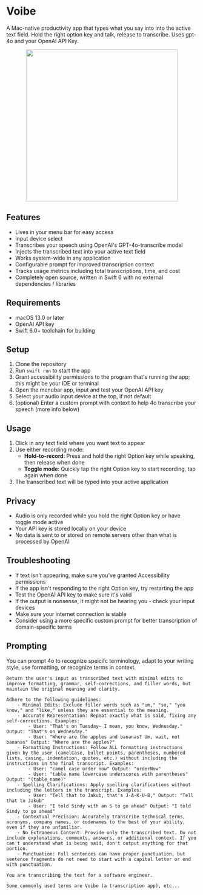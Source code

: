 # Voibe

A Mac-native productivity app that types what you say into into the active text field. Hold the right option key and talk, release to transcribe. Uses gpt-4o and your OpenAI API Key.

<p align="center">
  <img src="https://github.com/user-attachments/assets/b1970917-2026-4434-b881-6cd11a8102c1" width="400">
</p>

## Features

- Lives in your menu bar for easy access
- Input device select
- Transcribes your speech using OpenAI's GPT-4o-transcribe model
- Injects the transcribed text into your active text field 
- Works system-wide in any application
- Configurable prompt for improved transcription context
- Tracks usage metrics including total transcriptions, time, and cost
- Completely open source, written in Swift 6 with no external dependencies / libraries

## Requirements

- macOS 13.0 or later
- OpenAI API key
- Swift 6.0+ toolchain for building

## Setup

1. Clone the repository
2. Run `swift run` to start the app
3. Grant accessibility permissions to the program that's running the app; this might be your IDE or terminal
4. Open the menubar app, input and test your OpenAI API key
5. Select your audio input device at the top, if not default
6. (optional) Enter a custom prompt with context to help 4o transcribe your speech (more info below)

## Usage

1. Click in any text field where you want text to appear
2. Use either recording mode:
   - **Hold-to-record**: Press and hold the right Option key while speaking, then release when done
   - **Toggle mode**: Quickly tap the right Option key to start recording, tap again when done
3. The transcribed text will be typed into your active application

## Privacy

- Audio is only recorded while you hold the right Option key or have toggle mode active
- Your API key is stored locally on your device
- No data is sent to or stored on remote servers other than what is processed by OpenAI

## Troubleshooting

- If text isn't appearing, make sure you've granted Accessibility permissions
- If the app isn't responding to the right Option key, try restarting the app
- Test the OpenAI API key to make sure it's valid
- If the output is nonsense, it might not be hearing you - check your input devices
- Make sure your internet connection is stable
- Consider using a more specific custom prompt for better transcription of domain-specific terms 


## Prompting

You can prompt 4o to recognize speicifc terminology, adapt to your writing style, use formatting, or recognize terms in context.

```
Return the user's input as transcribed text with minimal edits to improve formatting, grammar, self-corrections, and filler words, but maintain the original meaning and clarity.

Adhere to the following guidelines:
	- Minimal Edits: Exclude filler words such as "um," "so," "you know," and "like," unless they are essential to the meaning.
	- Accurate Representation: Repeat exactly what is said, fixing any self-corrections. Examples:
		- User: "That's on Tuesday— I mean, you know, Wednesday." Output: "That's on Wednesday."
		- User: "Where are the apples and bananas? Um, wait, not bananas" Output: "Where are the apples?"
	- Formatting Instructions: Follow ALL formatting instructions given by the user (camelCase, bullet points, parentheses, numbered lists, casing, indentation, quotes, etc.) without including the instructions in the final transcript. Examples:
		- User: "camel case order now" Output: "orderNow"
		- User: "table name lowercase underscores with parentheses" Output: "(table_name)"
	- Spelling Clarifications: Apply spelling clarifications without including the letters in the transcript. Examples:
		- User: "Tell that to Jakub, that's J-A-K-U-B," Output: "Tell that to Jakub"
		- User: "I told Sindy with an S to go ahead" Output: "I told Sindy to go ahead"
	- Contextual Precision: Accurately transcribe technical terms, acronyms, company names, or codenames to the best of your ability, even if they are unfamiliar.
	- No Extraneous Content: Provide only the transcribed text. Do not include explanations, comments, answers, or additional context. If you can't understand what is being said, don't output anything for that portion.
	- Punctuation: Full sentences can have proper punctuation, but sentence fragments do not need to start with a capital letter or end with punctuation.

You are transcribing the text for a software engineer.

Some commonly used terms are Voibe (a transcription app), etc...
```
